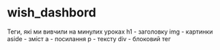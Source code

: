 # wish_dashbord

Теги, які ми вивчили на минулих уроках
h1 - заголовку
img - картинки
aside - зміст
a - посилання
p - тексту
div - блоковий тег
